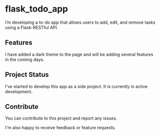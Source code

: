 # flask_todo_app

I’m developing a to-do app that allows users to add, edit, and remove tasks using a Flask-RESTful API. 

## Features

I have added a dark theme to the page and will be adding several features in the coming days.

## Project Status

I've started to develop this app as a side project. It is currently in active development.  

## Contribute

You can contribute to this project and report any issues.

I'm also happy to receive feedback or feature requests.
